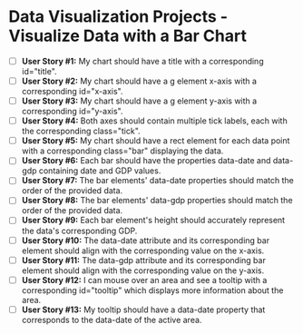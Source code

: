 # Data Visualization Projects - Visualize Data with a Bar Chart

- [ ] **User Story #1:** My chart should have a title with a corresponding id="title".
- [ ] **User Story #2:** My chart should have a g element x-axis with a corresponding id="x-axis".
- [ ] **User Story #3:** My chart should have a g element y-axis with a corresponding id="y-axis".
- [ ] **User Story #4:** Both axes should contain multiple tick labels, each with the corresponding class="tick".
- [ ] **User Story #5:** My chart should have a rect element for each data point with a corresponding class="bar" displaying the data.
- [ ] **User Story #6:** Each bar should have the properties data-date and data-gdp containing date and GDP values.
- [ ] **User Story #7:** The bar elements' data-date properties should match the order of the provided data.
- [ ] **User Story #8:** The bar elements' data-gdp properties should match the order of the provided data.
- [ ] **User Story #9:** Each bar element's height should accurately represent the data's corresponding GDP.
- [ ] **User Story #10:** The data-date attribute and its corresponding bar element should align with the corresponding value on the x-axis.
- [ ] **User Story #11:** The data-gdp attribute and its corresponding bar element should align with the corresponding value on the y-axis.
- [ ] **User Story #12:** I can mouse over an area and see a tooltip with a corresponding id="tooltip" which displays more information about the area.
- [ ] **User Story #13:** My tooltip should have a data-date property that corresponds to the data-date of the active area.

